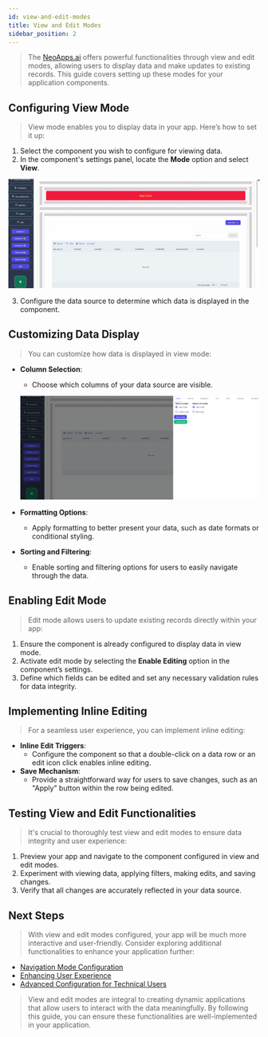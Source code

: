 ```yaml
---
id: view-and-edit-modes
title: View and Edit Modes
sidebar_position: 2
---
```



> The [NeoApps.ai](https://neoapps.ai/) offers powerful functionalities through view and edit modes, allowing users to display data and make updates to existing records. This guide covers setting up these modes for your application components.

## Configuring View Mode

> View mode enables you to display data in your app. Here’s how to set it up:

1. Select the component you wish to configure for viewing data.
2. In the component's settings panel, locate the **Mode** option and select **View**.

![Selecting View Mode](../../../static/img/view_mode_selection.gif)

3. Configure the data source to determine which data is displayed in the component.

<!-- ![View Mode Configuration](/img/neoapps_ai_logo.png) -->

## Customizing Data Display

> You can customize how data is displayed in view mode:

- **Column Selection**: 
    - Choose which columns of your data source are visible.

    ![View Feild Changes](../../../static/img/table_view_changes.gif)

- **Formatting Options**: 
    - Apply formatting to better present your data, such as date formats or conditional styling.

- **Sorting and Filtering**: 
    - Enable sorting and filtering options for users to easily navigate through the data.

<!-- ![Customizing Data Display](/img/neoapps_ai_logo.png) -->

## Enabling Edit Mode

> Edit mode allows users to update existing records directly within your app:

1. Ensure the component is already configured to display data in view mode.
2. Activate edit mode by selecting the **Enable Editing** option in the component’s settings.
3. Define which fields can be edited and set any necessary validation rules for data integrity.

<!-- ![Enabling Edit Mode](/img/neoapps_ai_logo.png) -->

## Implementing Inline Editing

> For a seamless user experience, you can implement inline editing:

- **Inline Edit Triggers**: 
    - Configure the component so that a double-click on a data row or an edit icon click enables inline editing.
- **Save Mechanism**: 
    - Provide a straightforward way for users to save changes, such as an "Apply" button within the row being edited.

<!-- ![Implementing Inline Editing](/img/neoapps_ai_logo.png) -->

## Testing View and Edit Functionalities

> It's crucial to thoroughly test view and edit modes to ensure data integrity and user experience:

1. Preview your app and navigate to the component configured in view and edit modes.
2. Experiment with viewing data, applying filters, making edits, and saving changes.
3. Verify that all changes are accurately reflected in your data source.

<!-- ![Testing View and Edit Functionalities](/img/neoapps_ai_logo.png) -->

## Next Steps

> With view and edit modes configured, your app will be much more interactive and user-friendly. Consider exploring additional functionalities to enhance your application further:

- [Navigation Mode Configuration](./navigation-mode-configuration.md)
- [Enhancing User Experience](../enhancing-user-experience)
- [Advanced Configuration for Technical Users](../advanced-configuration)

> View and edit modes are integral to creating dynamic applications that allow users to interact with the data meaningfully. By following this guide, you can ensure these functionalities are well-implemented in your application.

